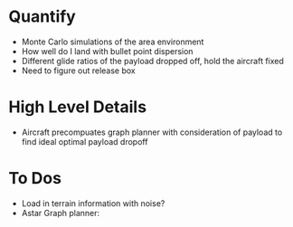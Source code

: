 # Quantify 
- Monte Carlo simulations of the area environment
- How well do I land with bullet point dispersion 
- Different glide ratios of the payload dropped off, hold the aircraft fixed
- Need to figure out release box
# High Level Details
- Aircraft precompuates graph planner with consideration of payload to find ideal optimal payload dropoff
# To Dos
- Load in terrain information with noise?
- Astar Graph planner:
